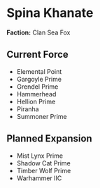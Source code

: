 # Spina Khanate
**Faction:** Clan Sea Fox
## Current Force
- Elemental Point
- Gargoyle Prime
- Grendel Prime
- Hammerhead
- Hellion Prime
- Piranha
- Summoner Prime
## Planned Expansion
- Mist Lynx Prime
- Shadow Cat Prime
- Timber Wolf Prime
- Warhammer IIC
